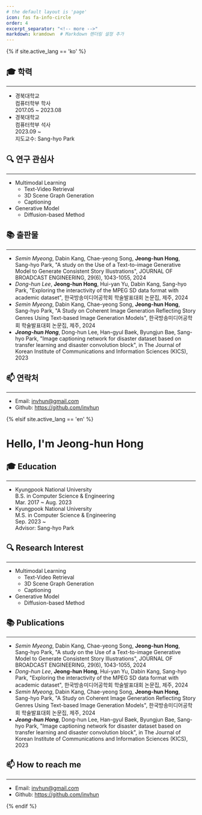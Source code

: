 ```yaml
---
# the default layout is 'page'
icon: fas fa-info-circle
order: 4
excerpt_separator: "<!-- more -->"
markdown: kramdown  # Markdown 렌더링 설정 추가
---
```


{% if site.active_lang == 'ko' %}

## 🎓 학력
* * *
- 경북대학교<br>
  컴퓨터학부 학사<br>
  2017.05 ~ 2023.08
- 경북대학교<br>
  컴퓨터학부 석사<br>
  2023.09 ~   
  지도교수: Sang-hyo Park

## 🔍 연구 관심사
* * *
- Multimodal Learning
  - Text-Video Retrieval
  - 3D Scene Graph Generation
  - Captioning
- Generative Model
  - Diffusion-based Method

## 📚 출판물
* * *
- *Semin Myeong*, Dabin Kang, Chae-yeong Song, **Jeong-hun Hong**, Sang-hyo Park, "A study on the Use of a Text-to-image Generative Model to Generate Consistent Story Illustrations", JOURNAL OF BROADCAST ENGINEERING, 29(6), 1043-1055, 2024
- *Dong-hun Lee*, **Jeong-hun Hong**, Hui-yan Yu, Dabin Kang, Sang-hyo Park, "Exploring the interactivity of the MPEG SD data format with academic dataset", 한국방송미디어공학회 학술발표대회 논문집, 제주, 2024
- *Semin Myeong*, Dabin Kang, Chae-yeong Song, **Jeong-hun Hong**, Sang-hyo Park, "A Study on Coherent Image Generation Reflecting Story Genres Using Text-based Image Generation Models", 한국방송미디어공학회 학술발표대회 논문집, 제주, 2024
- ***Jeong-hun Hong***, Dong-hun Lee, Han-gyul Baek, Byungjun Bae, Sang-hyo Park, "Image captioning network for disaster dataset based on transfer learning and disaster convolution block", in The Journal of Korean Institute of Communications and Information Sciences (KICS), 2023 

## 📫 연락처
* * *
- Email: invhun@gmail.com
- Github: https://github.com/invhun
<!-- - Google Scholar: https://scholar.google.com/citations?user=sPIUOpIAAAAJ&hl=ko -->

{% elsif site.active_lang == 'en' %}
# Hello, I'm Jeong-hun Hong

## 🎓 Education
* * *
- Kyungpook National University<br>
  B.S. in Computer Science & Engineering<br>
  Mar. 2017 ~ Aug. 2023
- Kyungpook National University<br>
  M.S. in Computer Science & Engineering<br>
  Sep. 2023 ~   
  Advisor: Sang-hyo Park

## 🔍 Research Interest
* * *
- Multimodal Learning
  - Text-Video Retrieval
  - 3D Scene Graph Generation
  - Captioning
- Generative Model
  - Diffusion-based Method

## 📚 Publications
* * *
- *Semin Myeong*, Dabin Kang, Chae-yeong Song, **Jeong-hun Hong**, Sang-hyo Park, "A study on the Use of a Text-to-image Generative Model to Generate Consistent Story Illustrations", JOURNAL OF BROADCAST ENGINEERING, 29(6), 1043-1055, 2024
- *Dong-hun Lee*, **Jeong-hun Hong**, Hui-yan Yu, Dabin Kang, Sang-hyo Park, "Exploring the interactivity of the MPEG SD data format with academic dataset", 한국방송미디어공학회 학술발표대회 논문집, 제주, 2024
- *Semin Myeong*, Dabin Kang, Chae-yeong Song, **Jeong-hun Hong**, Sang-hyo Park, "A Study on Coherent Image Generation Reflecting Story Genres Using Text-based Image Generation Models", 한국방송미디어공학회 학술발표대회 논문집, 제주, 2024
- ***Jeong-hun Hong***, Dong-hun Lee, Han-gyul Baek, Byungjun Bae, Sang-hyo Park, "Image captioning network for disaster dataset based on transfer learning and disaster convolution block", in The Journal of Korean Institute of Communications and Information Sciences (KICS), 2023 

## 📫 How to reach me
* * *
- Email: invhun@gmail.com
- Github: https://github.com/invhun
<!-- - Google Scholar: https://scholar.google.com/citations?user=sPIUOpIAAAAJ&hl=ko -->
{% endif %}

